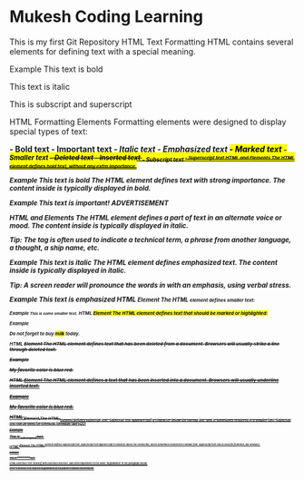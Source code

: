 # Mukesh Coding Learning
This is my first Git Repository
HTML Text Formatting
HTML contains several elements for defining text with a special meaning.

Example
This text is bold

This text is italic

This is subscript and superscript

HTML Formatting Elements
Formatting elements were designed to display special types of text:

<b> - Bold text
<strong> - Important text
<i> - Italic text
<em> - Emphasized text
<mark> - Marked text
<small> - Smaller text
<del> - Deleted text
<ins> - Inserted text
<sub> - Subscript text
<sup> - Superscript text
HTML <b> and <strong> Elements
The HTML <b> element defines bold text, without any extra importance.

Example
<b>This text is bold</b>
The HTML <strong> element defines text with strong importance. The content inside is typically displayed in bold.

Example
<strong>This text is important!</strong>
ADVERTISEMENT

HTML <i> and <em> Elements
The HTML <i> element defines a part of text in an alternate voice or mood. The content inside is typically displayed in italic.

Tip: The <i> tag is often used to indicate a technical term, a phrase from another language, a thought, a ship name, etc.

Example
<i>This text is italic</i>
The HTML <em> element defines emphasized text. The content inside is typically displayed in italic.

Tip: A screen reader will pronounce the words in <em> with an emphasis, using verbal stress.

Example
<em>This text is emphasized</em>
HTML <small> Element
The HTML <small> element defines smaller text:

Example
<small>This is some smaller text.</small>
HTML <mark> Element
The HTML <mark> element defines text that should be marked or highlighted:

Example
<p>Do not forget to buy <mark>milk</mark> today.</p>
HTML <del> Element
The HTML <del> element defines text that has been deleted from a document. Browsers will usually strike a line through deleted text:

Example
<p>My favorite color is <del>blue</del> red.</p>
HTML <ins> Element
The HTML <ins> element defines a text that has been inserted into a document. Browsers will usually underline inserted text:

Example
<p>My favorite color is <del>blue</del> <ins>red</ins>.</p>
HTML <sub> Element
The HTML <sub> element defines subscript text. Subscript text appears half a character below the normal line, and is sometimes rendered in a smaller font. Subscript text can be used for chemical formulas, like H2O:

Example
<p>This is <sub>subscripted</sub> text.</p>
HTML <sup> Element
The HTML <sup> element defines superscript text. Superscript text appears half a character above the normal line, and is sometimes rendered in a smaller font. Superscript text can be used for footnotes, like WWW[1]:

Example
<p>This is <sup>superscripted</sup> text.</p>
HTML Exercises
Test Yourself With Exercises
Exercise:
Add extra importance to the word "degradation" in the paragraph below.

<p>
WWF's mission is to stop the 
degradation
 of our planet's natural environment.
</p>



